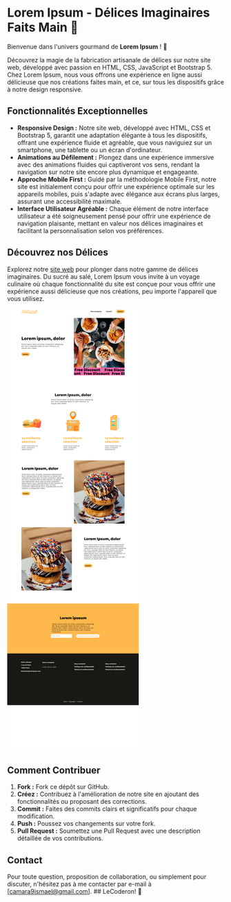 # Lorem Ipsum - Délices Imaginaires Faits Main 🌈

Bienvenue dans l'univers gourmand de **Lorem Ipsum** ! 🍬

Découvrez la magie de la fabrication artisanale de délices sur notre site web, développé avec passion en HTML, CSS, JavaScript et Bootstrap 5. Chez Lorem Ipsum, nous vous offrons une expérience en ligne aussi délicieuse que nos créations faites main, et ce, sur tous les dispositifs grâce à notre design responsive.

## Fonctionnalités Exceptionnelles

- **Responsive Design :** Notre site web, développé avec HTML, CSS et Bootstrap 5, garantit une adaptation élégante à tous les dispositifs, offrant une expérience fluide et agréable, que vous naviguiez sur un smartphone, une tablette ou un écran d'ordinateur.
- **Animations au Défilement :** Plongez dans une expérience immersive avec des animations fluides qui captiveront vos sens, rendant la navigation sur notre site encore plus dynamique et engageante.
- **Approche Mobile First :** Guidé par la méthodologie Mobile First, notre site est initialement conçu pour offrir une expérience optimale sur les appareils mobiles, puis s'adapte avec élégance aux écrans plus larges, assurant une accessibilité maximale.
- **Interface Utilisateur Agréable :** Chaque élément de notre interface utilisateur a été soigneusement pensé pour offrir une expérience de navigation plaisante, mettant en valeur nos délices imaginaires et facilitant la personnalisation selon vos préférences.

## Découvrez nos Délices

Explorez notre [site web](https://lecoderon.github.io/Lorem-Ipsum/) pour plonger dans notre gamme de délices imaginaires. Du sucré au salé, Lorem Ipsum vous invite à un voyage culinaire où chaque fonctionnalité du site est conçue pour vous offrir une expérience aussi délicieuse que nos créations, peu importe l'appareil que vous utilisez.

![preview img](/preview.png)
## Comment Contribuer

1. **Fork :** Fork ce dépôt sur GitHub.
2. **Créez :** Contribuez à l'amélioration de notre site en ajoutant des fonctionnalités ou proposant des corrections.
3. **Commit :** Faites des commits clairs et significatifs pour chaque modification.
4. **Push :** Poussez vos changements sur votre fork.
5. **Pull Request :** Soumettez une Pull Request avec une description détaillée de vos contributions.

## Contact

Pour toute question, proposition de collaboration, ou simplement pour discuter, n'hésitez pas à me contacter par e-mail à [camara9ismael@gmail.com]. ## LeCoderon! 🌟

